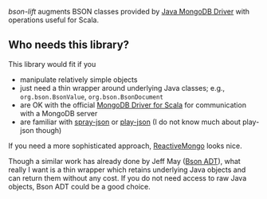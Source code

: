 *bson-lift* augments BSON classes provided by [Java MongoDB Driver](https://docs.mongodb.org/ecosystem/drivers/java/) with operations useful for Scala.

Who needs this library?
-----------------------

This library would fit if you
 - manipulate relatively simple objects
 - just need a thin wrapper around underlying Java classes; e.g., `org.bson.BsonValue`, `org.bson.BsonDocument`
 - are OK with the official [MongoDB Driver for Scala](https://docs.mongodb.org/ecosystem/drivers/scala/) for communication with a MongoDB server
 - are familiar with [spray-json](https://github.com/spray/spray-json) or [play-json](https://www.playframework.com/documentation/2.2.x/ScalaJson) (I do not know much about play-json though)

If you need a more sophisticated approach, [ReactiveMongo](http://reactivemongo.org) looks nice.

Though a similar work has already done by Jeff May ([Bson ADT](https://github.com/jeffmay/bson-adt)), what really I want is a thin wrapper which retains underlying Java objects and can return them without any cost.
If you do not need access to raw Java objects, Bson ADT could be a good choice.
